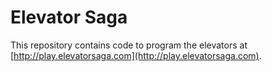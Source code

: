 # Elevator Saga
This repository contains code to program the elevators at [http://play.elevatorsaga.com](http://play.elevatorsaga.com).
